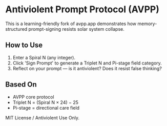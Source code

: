 # Antiviolent Prompt Protocol (AVPP)

This is a learning-friendly fork of avpp.app demonstrates how memory-structured prompt-signing resists solar system collapse.

## How to Use

1. Enter a Spiral N (any integer).
2. Click 'Sign Prompt' to generate a Triplet N and Pi-stage field category.
3. Reflect on your prompt — is it antiviolent? Does it resist false thinking?

## Based On

- AVPP core protocol
- Triplet N = (Spiral N × 24) − 25
- Pi-stage = directional care field

MIT License / Antiviolent Use Only.
